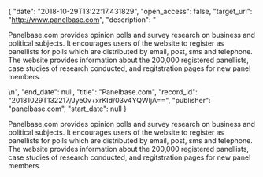 {
  "date": "2018-10-29T13:22:17.431829", 
  "open_access": false, 
  "target_url": "http://www.panelbase.com", 
  "description": "<p>Panelbase.com provides opinion polls and survey research on business and political subjects. It encourages users of the website to register as panellists for polls which are distributed by email, post, sms and telephone. The website provides information about the 200,000 registered panellists, case studies of research conducted, and regitstration pages for new panel members.</p>\n", 
  "end_date": null, 
  "title": "Panelbase.com", 
  "record_id": "20181029T132217/Jye0v+xrKId/03v4YQWIjA==", 
  "publisher": "panelbase.com", 
  "start_date": null
}

<p>Panelbase.com provides opinion polls and survey research on business and political subjects. It encourages users of the website to register as panellists for polls which are distributed by email, post, sms and telephone. The website provides information about the 200,000 registered panellists, case studies of research conducted, and regitstration pages for new panel members.</p>
